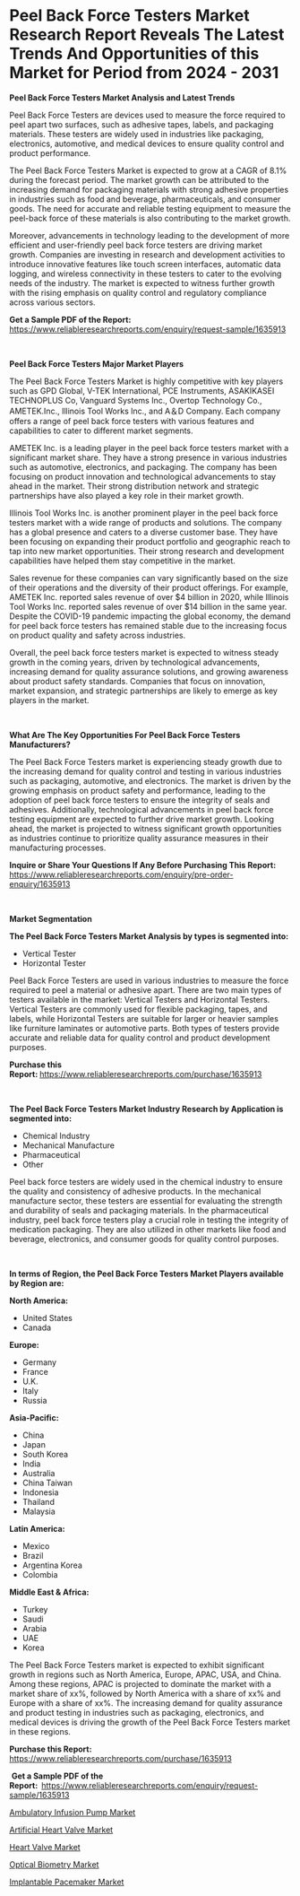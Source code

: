 <p><h1>Peel Back Force Testers Market Research Report Reveals The Latest Trends And Opportunities of this Market for Period from 2024 - 2031</h1></p><p><strong>Peel Back Force Testers Market Analysis and Latest Trends</strong></p>
<p><p>Peel Back Force Testers are devices used to measure the force required to peel apart two surfaces, such as adhesive tapes, labels, and packaging materials. These testers are widely used in industries like packaging, electronics, automotive, and medical devices to ensure quality control and product performance.</p><p>The Peel Back Force Testers Market is expected to grow at a CAGR of 8.1% during the forecast period. The market growth can be attributed to the increasing demand for packaging materials with strong adhesive properties in industries such as food and beverage, pharmaceuticals, and consumer goods. The need for accurate and reliable testing equipment to measure the peel-back force of these materials is also contributing to the market growth.</p><p>Moreover, advancements in technology leading to the development of more efficient and user-friendly peel back force testers are driving market growth. Companies are investing in research and development activities to introduce innovative features like touch screen interfaces, automatic data logging, and wireless connectivity in these testers to cater to the evolving needs of the industry. The market is expected to witness further growth with the rising emphasis on quality control and regulatory compliance across various sectors.</p></p>
<p><strong>Get a Sample PDF of the Report:&nbsp;</strong> <a href="https://www.reliableresearchreports.com/enquiry/request-sample/1635913">https://www.reliableresearchreports.com/enquiry/request-sample/1635913</a></p>
<p>&nbsp;</p>
<p><strong>Peel Back Force Testers Major Market Players</strong></p>
<p><p>The Peel Back Force Testers Market is highly competitive with key players such as GPD Global, V-TEK International, PCE Instruments, ASAKIKASEI TECHNOPLUS Co, Vanguard Systems Inc., Overtop Technology Co., AMETEK.Inc., Illinois Tool Works Inc., and A＆D Company. Each company offers a range of peel back force testers with various features and capabilities to cater to different market segments.</p><p>AMETEK Inc. is a leading player in the peel back force testers market with a significant market share. They have a strong presence in various industries such as automotive, electronics, and packaging. The company has been focusing on product innovation and technological advancements to stay ahead in the market. Their strong distribution network and strategic partnerships have also played a key role in their market growth.</p><p>Illinois Tool Works Inc. is another prominent player in the peel back force testers market with a wide range of products and solutions. The company has a global presence and caters to a diverse customer base. They have been focusing on expanding their product portfolio and geographic reach to tap into new market opportunities. Their strong research and development capabilities have helped them stay competitive in the market.</p><p>Sales revenue for these companies can vary significantly based on the size of their operations and the diversity of their product offerings. For example, AMETEK Inc. reported sales revenue of over $4 billion in 2020, while Illinois Tool Works Inc. reported sales revenue of over $14 billion in the same year. Despite the COVID-19 pandemic impacting the global economy, the demand for peel back force testers has remained stable due to the increasing focus on product quality and safety across industries.</p><p>Overall, the peel back force testers market is expected to witness steady growth in the coming years, driven by technological advancements, increasing demand for quality assurance solutions, and growing awareness about product safety standards. Companies that focus on innovation, market expansion, and strategic partnerships are likely to emerge as key players in the market.</p></p>
<p>&nbsp;</p>
<p><strong>What Are The Key Opportunities For Peel Back Force Testers Manufacturers?</strong></p>
<p><p>The Peel Back Force Testers market is experiencing steady growth due to the increasing demand for quality control and testing in various industries such as packaging, automotive, and electronics. The market is driven by the growing emphasis on product safety and performance, leading to the adoption of peel back force testers to ensure the integrity of seals and adhesives. Additionally, technological advancements in peel back force testing equipment are expected to further drive market growth. Looking ahead, the market is projected to witness significant growth opportunities as industries continue to prioritize quality assurance measures in their manufacturing processes.</p></p>
<p><strong>Inquire or Share Your Questions If Any Before Purchasing This Report:</strong> <a href="https://www.reliableresearchreports.com/enquiry/pre-order-enquiry/1635913">https://www.reliableresearchreports.com/enquiry/pre-order-enquiry/1635913</a></p>
<p>&nbsp;</p>
<p><strong>Market Segmentation</strong></p>
<p><strong>The Peel Back Force Testers Market Analysis by types is segmented into:</strong></p>
<p><ul><li>Vertical Tester</li><li>Horizontal Tester</li></ul></p>
<p><p>Peel Back Force Testers are used in various industries to measure the force required to peel a material or adhesive apart. There are two main types of testers available in the market: Vertical Testers and Horizontal Testers. Vertical Testers are commonly used for flexible packaging, tapes, and labels, while Horizontal Testers are suitable for larger or heavier samples like furniture laminates or automotive parts. Both types of testers provide accurate and reliable data for quality control and product development purposes.</p></p>
<p><strong>Purchase this Report:&nbsp;</strong><a href="https://www.reliableresearchreports.com/purchase/1635913">https://www.reliableresearchreports.com/purchase/1635913</a></p>
<p>&nbsp;</p>
<p><strong>The Peel Back Force Testers Market Industry Research by Application is segmented into:</strong></p>
<p><ul><li>Chemical Industry</li><li>Mechanical Manufacture</li><li>Pharmaceutical</li><li>Other</li></ul></p>
<p><p>Peel back force testers are widely used in the chemical industry to ensure the quality and consistency of adhesive products. In the mechanical manufacture sector, these testers are essential for evaluating the strength and durability of seals and packaging materials. In the pharmaceutical industry, peel back force testers play a crucial role in testing the integrity of medication packaging. They are also utilized in other markets like food and beverage, electronics, and consumer goods for quality control purposes.</p></p>
<p>&nbsp;</p>
<p><strong>In terms of Region, the Peel Back Force Testers Market Players available by Region are:</strong></p>
<p>
    <p> <strong> North America: </strong>
        <ul>
            <li>United States</li>
            <li>Canada</li>
        </ul>
        </p> 
    <p> <strong> Europe: </strong>
        <ul>
            <li>Germany</li>
            <li>France</li>
            <li>U.K.</li>
            <li>Italy</li>
            <li>Russia</li>
        </ul>
        </p> 
    <p> <strong> Asia-Pacific: </strong>
        <ul>
            <li>China</li>
            <li>Japan</li>
            <li>South Korea</li>
            <li>India</li>
            <li>Australia</li>
            <li>China Taiwan</li>
            <li>Indonesia</li>
            <li>Thailand</li>
            <li>Malaysia</li>
        </ul>
        </p> 
    <p> <strong> Latin America: </strong>
        <ul>
            <li>Mexico</li>
            <li>Brazil</li>
            <li>Argentina Korea</li>
            <li>Colombia</li>
        </ul>
        </p> 
    <p> <strong> Middle East & Africa: </strong>
        <ul>
            <li>Turkey</li>
            <li>Saudi</li>
            <li>Arabia</li>
            <li>UAE</li>
            <li>Korea</li>
        </ul>
    </p>
    </p>
<p><p>The Peel Back Force Testers market is expected to exhibit significant growth in regions such as North America, Europe, APAC, USA, and China. Among these regions, APAC is projected to dominate the market with a market share of xx%, followed by North America with a share of xx% and Europe with a share of xx%. The increasing demand for quality assurance and product testing in industries such as packaging, electronics, and medical devices is driving the growth of the Peel Back Force Testers market in these regions.</p></p>
<p><strong>Purchase this Report: </strong><a href="https://www.reliableresearchreports.com/purchase/1635913">https://www.reliableresearchreports.com/purchase/1635913</a></p>
<p>&nbsp;<strong>Get a Sample PDF of the Report:&nbsp;&nbsp;</strong><a href="https://www.reliableresearchreports.com/enquiry/request-sample/1635913">https://www.reliableresearchreports.com/enquiry/request-sample/1635913</a></p>
<p><strong></strong></p>
<p><p><a href="https://medium.com/@terrellconn/ambulatory-infusion-pump-market-analysis-and-sze-forecasted-for-period-from-2024-to-2031-d6f8981edce9">Ambulatory Infusion Pump Market</a></p><p><a href="https://medium.com/@anibalstamm1912/decoding-artificial-heart-valve-market-metrics-market-share-trends-and-growth-patterns-32210242daf0">Artificial Heart Valve Market</a></p><p><a href="https://medium.com/@anibalstamm1912/heart-valve-market-trends-forecast-and-competitive-analysis-to-2031-6f619306a659">Heart Valve Market</a></p><p><a href="https://medium.com/@dessiefadel/optical-biometry-nbsp-market-focuses-on-market-share-size-and-projected-forecast-till-2031-946db7bbc2b3">Optical Biometry Market</a></p><p><a href="https://medium.com/@terrellconn/decoding-implantable-pacemaker-market-metrics-market-share-trends-and-growth-patterns-bfa02c25836b">Implantable Pacemaker Market</a></p></p>